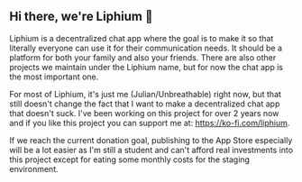 ## Hi there, we're Liphium 👋

Liphium is a decentralized chat app where the goal is to make it so that literally everyone can use it for their communication needs. It should be a platform for both your family and also your friends. There are also other projects we maintain under the Liphium name, but for now the chat app is the most important one.

For most of Liphium, it's just me (Julian/Unbreathable) right now, but that still doesn't change the fact that I want to make a decentralized chat app that doesn't suck. I've been working on this project for over 2 years now and if you like this project you can support me at: https://ko-fi.com/liphium.

If we reach the current donation goal, publishing to the App Store especially will be a lot easier as I'm still a student and can't afford real investments into this project except for eating some monthly costs for the staging environment.

<!--

**Here are some ideas to get you started:**

🙋‍♀️ A short introduction - what is your organization all about?
🌈 Contribution guidelines - how can the community get involved?
👩‍💻 Useful resources - where can the community find your docs? Is there anything else the community should know?
🍿 Fun facts - what does your team eat for breakfast?
🧙 Remember, you can do mighty things with the power of [Markdown](https://docs.github.com/github/writing-on-github/getting-started-with-writing-and-formatting-on-github/basic-writing-and-formatting-syntax)
-->
